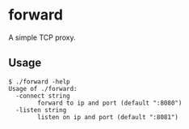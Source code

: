 
# forward

A simple TCP proxy. 

## Usage 

```
$ ./forward -help
Usage of ./forward:
  -connect string
    	forward to ip and port (default ":8080")
  -listen string
    	listen on ip and port (default ":8081")
```


